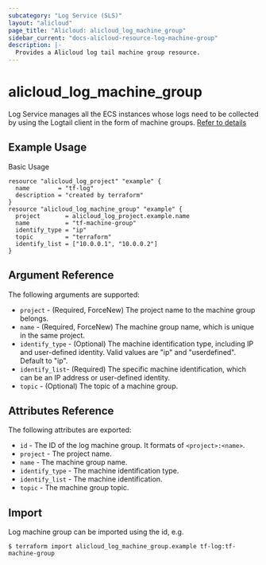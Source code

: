 ```yaml
---
subcategory: "Log Service (SLS)"
layout: "alicloud"
page_title: "Alicloud: alicloud_log_machine_group"
sidebar_current: "docs-alicloud-resource-log-machine-group"
description: |-
  Provides a Alicloud log tail machine group resource.
---
```


# alicloud\_log\_machine\_group

Log Service manages all the ECS instances whose logs need to be collected by using the Logtail client in the form of machine groups.
 [Refer to details](https://www.alibabacloud.com/help/doc-detail/28966.htm)

## Example Usage

Basic Usage

```
resource "alicloud_log_project" "example" {
  name        = "tf-log"
  description = "created by terraform"
}
resource "alicloud_log_machine_group" "example" {
  project       = alicloud_log_project.example.name
  name          = "tf-machine-group"
  identify_type = "ip"
  topic         = "terraform"
  identify_list = ["10.0.0.1", "10.0.0.2"]
}
```
## Argument Reference

The following arguments are supported:

* `project` - (Required, ForceNew) The project name to the machine group belongs.
* `name` - (Required, ForceNew) The machine group name, which is unique in the same project.
* `identify_type` - (Optional) The machine identification type, including IP and user-defined identity. Valid values are "ip" and "userdefined". Default to "ip".
* `identify_list`- (Required) The specific machine identification, which can be an IP address or user-defined identity.
* `topic` - (Optional) The topic of a machine group.

## Attributes Reference

The following attributes are exported:

* `id` - The ID of the log machine group. It formats of `<project>:<name>`.
* `project` - The project name.
* `name` - The machine group name.
* `identify_type` - The machine identification type.
* `identify_list` - The machine identification.
* `topic` - The machine group topic.

## Import

Log machine group can be imported using the id, e.g.

```
$ terraform import alicloud_log_machine_group.example tf-log:tf-machine-group
```

